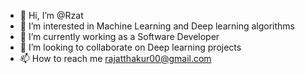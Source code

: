 - 👋 Hi, I’m @Rzat
- 👀 I’m interested in Machine Learning and Deep learning algorithms
- 🌱 I’m currently working as a Software Developer
- 💞️ I’m looking to collaborate on Deep learning projects
- 📫 How to reach me rajatthakur00@gmail.com

<!---
Rzat/Rzat is a ✨ special ✨ repository because its `README.md` (this file) appears on your GitHub profile.
You can click the Preview link to take a look at your changes.
--->
